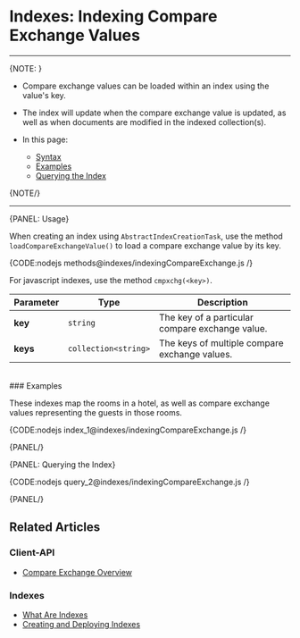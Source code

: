 ﻿# Indexes: Indexing Compare Exchange Values

---

{NOTE: }

* Compare exchange values can be loaded within an index using the value's key.  

* The index will update when the compare exchange value is updated, as well 
as when documents are modified in the indexed collection(s).  

* In this page:  
  * [Syntax](../indexes/indexing-compare-exchange-values#syntax)  
  * [Examples](../indexes/indexing-compare-exchange-values#examples)  
  * [Querying the Index](../indexes/indexing-compare-exchange-values#querying-the-index)  

{NOTE/}

---

{PANEL: Usage}

When creating an index using `AbstractIndexCreationTask`, use the method 
`loadCompareExchangeValue()` to load a compare exchange value by its key.  

{CODE:nodejs methods@indexes/indexingCompareExchange.js /}

For javascript indexes, use the method `cmpxchg(<key>)`.

| Parameter | Type | Description |
| - | - | - |
| **key** | `string` | The key of a particular compare exchange value. |
| **keys** | `collection<string>` | The keys of multiple compare exchange values. |
<br/>
### Examples

These indexes map the rooms in a hotel, as well as compare exchange values 
representing the guests in those rooms.  

{CODE:nodejs index_1@indexes/indexingCompareExchange.js /}

{PANEL/}

{PANEL: Querying the Index}

{CODE:nodejs query_2@indexes/indexingCompareExchange.js /}

{PANEL/}

## Related Articles

### Client-API

- [Compare Exchange Overview](../client-api/operations/compare-exchange/overview)

### Indexes

- [What Are Indexes](../indexes/what-are-indexes)
- [Creating and Deploying Indexes](../indexes/creating-and-deploying)

